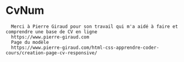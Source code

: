 # CvNum

      Merci à Pierre Giraud pour son travail qui m'a aidé à faire et comprendre une base de CV en ligne
      https://www.pierre-giraud.com
      Page du modèle
      https://www.pierre-giraud.com/html-css-apprendre-coder-cours/creation-page-cv-responsive/   
